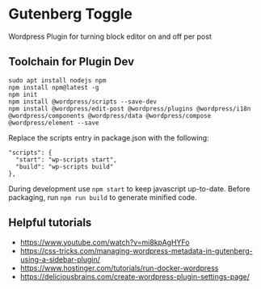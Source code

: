 # Gutenberg Toggle

Wordpress Plugin for turning block editor on and off per post


## Toolchain for Plugin Dev

```
sudo apt install nodejs npm
npm install npm@latest -g
npm init
npm install @wordpress/scripts --save-dev
npm install @wordpress/edit-post @wordpress/plugins @wordpress/i18n @wordpress/components @wordpress/data @wordpress/compose @wordpress/element --save
```
Replace the scripts entry in package.json with the following:
```
"scripts": {
  "start": "wp-scripts start",
  "build": "wp-scripts build"
},
```
During development use `npm start` to keep javascript up-to-date. Before packaging, run `npm run build` to generate minified code.

## Helpful tutorials

  * https://www.youtube.com/watch?v=mi8kpAgHYFo
  * https://css-tricks.com/managing-wordpress-metadata-in-gutenberg-using-a-sidebar-plugin/
  * https://www.hostinger.com/tutorials/run-docker-wordpress
  * https://deliciousbrains.com/create-wordpress-plugin-settings-page/
